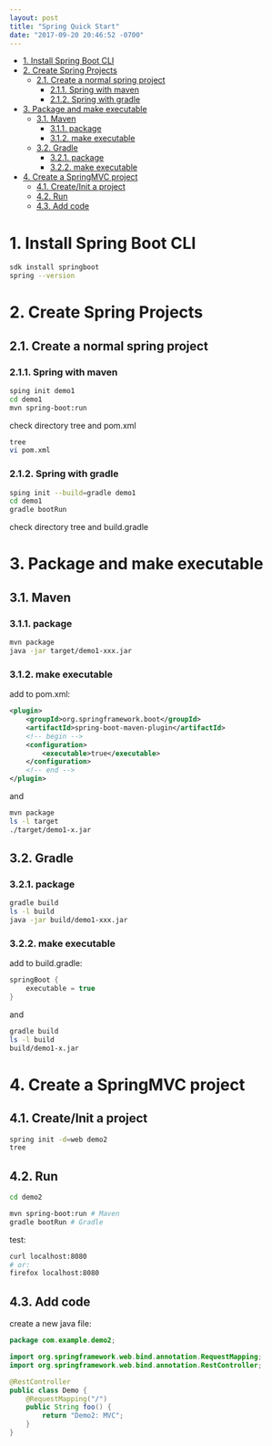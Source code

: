 ```yaml
---
layout: post
title: "Spring Quick Start"
date: "2017-09-20 20:46:52 -0700"
---
```


<!-- TOC -->

- [1. Install Spring Boot CLI](#1-install-spring-boot-cli)
- [2. Create Spring Projects](#2-create-spring-projects)
    - [2.1. Create a normal spring project](#21-create-a-normal-spring-project)
        - [2.1.1. Spring with maven](#211-spring-with-maven)
        - [2.1.2. Spring with gradle](#212-spring-with-gradle)
- [3. Package and make executable](#3-package-and-make-executable)
    - [3.1. Maven](#31-maven)
        - [3.1.1. package](#311-package)
        - [3.1.2. make executable](#312-make-executable)
    - [3.2. Gradle](#32-gradle)
        - [3.2.1. package](#321-package)
        - [3.2.2. make executable](#322-make-executable)
- [4. Create a SpringMVC project](#4-create-a-springmvc-project)
    - [4.1. Create/Init a project](#41-createinit-a-project)
    - [4.2. Run](#42-run)
    - [4.3. Add code](#43-add-code)

<!-- /TOC -->

# 1. Install Spring Boot CLI

```bash
sdk install springboot
spring --version
```

# 2. Create Spring Projects

## 2.1. Create a normal spring project

### 2.1.1. Spring with maven

```bash
sping init demo1
cd demo1
mvn spring-boot:run
```

check directory tree and pom.xml

```bash
tree
vi pom.xml
```

### 2.1.2. Spring with gradle

```bash
sping init --build=gradle demo1
cd demo1
gradle bootRun
```

check directory tree and build.gradle

# 3. Package and make executable

## 3.1. Maven

### 3.1.1. package

```bash
mvn package
java -jar target/demo1-xxx.jar
```

### 3.1.2. make executable

add to pom.xml:

```xml
<plugin>
    <groupId>org.springframework.boot</groupId>
    <artifactId>spring-boot-maven-plugin</artifactId>
    <!-- begin -->
    <configuration>
        <executable>true</executable>
    </configuration>
    <!-- end -->
</plugin>
```

and
```bash
mvn package
ls -l target
./target/demo1-x.jar
```

## 3.2. Gradle

### 3.2.1. package

```bash
gradle build
ls -l build
java -jar build/demo1-xxx.jar
```

### 3.2.2. make executable

add to build.gradle:

```groovy
springBoot {
    executable = true
}
```

and
```bash
gradle build
ls -l build
build/demo1-x.jar
```

# 4. Create a SpringMVC project

## 4.1. Create/Init a project
```bash
spring init -d=web demo2
tree
```

## 4.2. Run

```bash
cd demo2

mvn spring-boot:run # Maven
gradle bootRun # Gradle
```


test:

```bash
curl localhost:8080
# or:
firefox localhost:8080
```

## 4.3. Add code

create a new java file:

```java
package com.example.demo2;

import org.springframework.web.bind.annotation.RequestMapping;
import org.springframework.web.bind.annotation.RestController;

@RestController
public class Demo {
    @RequestMapping("/")
    public String foo() {
        return "Demo2: MVC";
    }
}
```

